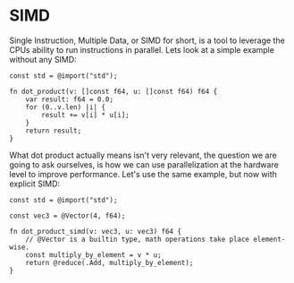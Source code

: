 # SIMD

Single Instruction, Multiple Data, or SIMD for short, is a tool to leverage the CPUs ability to run instructions in parallel. Lets look at a simple example without any SIMD:

```zig
const std = @import("std");

fn dot_product(v: []const f64, u: []const f64) f64 {
    var result: f64 = 0.0;
    for (0..v.len) |i| {
        result += v[i] * u[i];
    }
    return result;
}
```

What dot product actually means isn't very relevant, the question we are going to ask ourselves, is how we can use parallelization at the hardware level to improve performance. Let's use the same example, but now with explicit SIMD:

```zig
const std = @import("std");

const vec3 = @Vector(4, f64);

fn dot_product_simd(v: vec3, u: vec3) f64 {
    // @Vector is a builtin type, math operations take place element-wise.
    const multiply_by_element = v * u;
    return @reduce(.Add, multiply_by_element);
}
```

